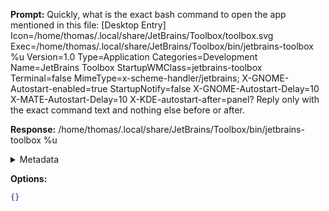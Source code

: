 **Prompt:**
Quickly, what is the exact bash command to open the app mentioned in this file: [Desktop Entry]
Icon=/home/thomas/.local/share/JetBrains/Toolbox/toolbox.svg
Exec=/home/thomas/.local/share/JetBrains/Toolbox/bin/jetbrains-toolbox %u
Version=1.0
Type=Application
Categories=Development
Name=JetBrains Toolbox
StartupWMClass=jetbrains-toolbox
Terminal=false
MimeType=x-scheme-handler/jetbrains;
X-GNOME-Autostart-enabled=true
StartupNotify=false
X-GNOME-Autostart-Delay=10
X-MATE-Autostart-Delay=10
X-KDE-autostart-after=panel?
Reply only with the exact command text and nothing else before or after.

**Response:**
/home/thomas/.local/share/JetBrains/Toolbox/bin/jetbrains-toolbox %u

<details><summary>Metadata</summary>

- Duration: 1119 ms
- Datetime: 2023-07-20T12:40:57.276135
- Model: gpt-3.5-turbo-0613

</details>

**Options:**
```json
{}
```

